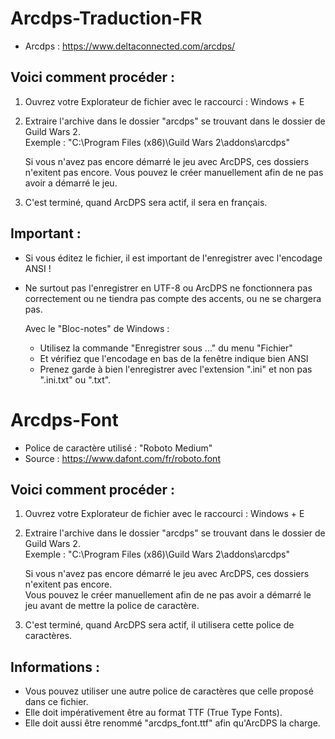 # Arcdps-Traduction-FR

- Arcdps : https://www.deltaconnected.com/arcdps/

## Voici comment procéder :

1. Ouvrez votre Explorateur de fichier avec le raccourci : Windows + E

2. Extraire l'archive dans le dossier "arcdps" se trouvant dans le dossier de Guild Wars 2. <br>
   Exemple : "C:\Program Files (x86)\Guild Wars 2\addons\arcdps\"

   Si vous n'avez pas encore démarré le jeu avec ArcDPS, ces dossiers n'exitent pas encore.
   Vous pouvez le créer manuellement afin de ne pas avoir a démarré le jeu.

3. C'est terminé, quand ArcDPS sera actif, il sera en français.

## Important :

- Si vous éditez le fichier, il est important de l'enregistrer avec l'encodage ANSI !
- Ne surtout pas l'enregistrer en UTF-8 ou ArcDPS ne fonctionnera pas correctement ou ne tiendra pas compte des accents, ou ne se chargera pas.

  Avec le "Bloc-notes" de Windows :
   - Utilisez la commande "Enregistrer sous ..." du menu "Fichier"
   - Et vérifiez que l'encodage en bas de la fenêtre indique bien ANSI
   - Prenez garde à bien l'enregistrer avec l'extension ".ini" et non pas ".ini.txt" ou ".txt".

# Arcdps-Font
   - Police de caractère utilisé : "Roboto Medium"
   - Source : https://www.dafont.com/fr/roboto.font

## Voici comment procéder :

1. Ouvrez votre Explorateur de fichier avec le raccourci : Windows + E

2. Extraire l'archive dans le dossier "arcdps" se trouvant dans le dossier de Guild Wars 2. <br>
   Exemple : "C:\Program Files (x86)\Guild Wars 2\addons\arcdps\"

   Si vous n'avez pas encore démarré le jeu avec ArcDPS, ces dossiers n'exitent pas encore. <br>
   Vous pouvez le créer manuellement afin de ne pas avoir a démarré le jeu avant de mettre la police de caractère.

3. C'est terminé, quand ArcDPS sera actif, il utilisera cette police de caractères.

## Informations :

- Vous pouvez utiliser une autre police de caractères que celle proposé dans ce fichier.
- Elle doit impérativement être au format TTF (True Type Fonts).
- Elle doit aussi être renommé "arcdps_font.ttf" afin qu'ArcDPS la charge.
